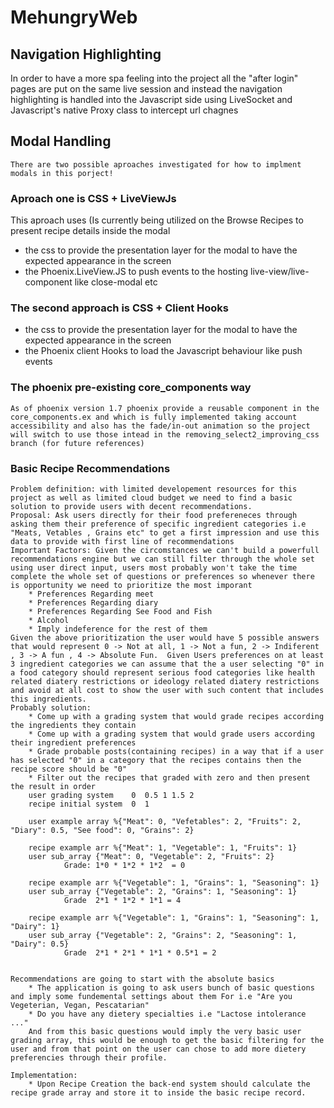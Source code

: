 # MehungryWeb

## Navigation Highlighting 

In order to have a more spa feeling into the project all the "after login" pages are put on the same live session and instead the navigation highlighting is handled into the Javascript side using LiveSocket and Javascript's native Proxy class to intercept url chagnes


## Modal Handling
    There are two possible aproaches investigated for how to implment modals in this porject!
### Aproach one is CSS + LiveViewJs
 This aproach uses (Is currently being utilized on the Browse Recipes to present recipe details inside the modal 
  * the css to provide the presentation layer for the modal to have the expected appearance in the screen
  * the Phoenix.LiveView.JS to push events to the hosting live-view/live-component like close-modal etc

### The second approach is CSS + Client Hooks 
   * the css to provide the presentation layer for the modal to have the expected appearance in the screen
   * the Phoenix client Hooks to load the Javascript behaviour like push events

### The phoenix pre-existing  core_components way
    As of phoenix version 1.7 phoenix provide a reusable component in the core_components.ex and which is fully implemented taking account accessibility and also has the fade/in-out animation so the project will switch to use those intead in the removing_select2_improving_css branch (for future references)

### Basic Recipe Recommendations 
    Problem definition: with limited developement resources for this project as well as limited cloud budget we need to find a basic solution to provide users with decent recommendations. 
    Proposal: Ask users directly for their food prefereneces through asking them their preference of specific ingredient categories i.e "Meats, Vetables , Grains etc" to get a first impression and use this data to provide with first line of recommendations 
    Important Factors: Given the circomstances we can't build a powerfull recommendations engine but we can still filter through the whole set using user direct input, users most probably won't take the time complete the whole set of questions or preferences so whenever there is opportunity we need to prioritize the most imporant 
        * Preferences Regarding meet 
        * Preferences Regarding diary
        * Preferences Regarding See Food and Fish 
        * Alcohol 
        * Imply indeference for the rest of them 
    Given the above prioritization the user would have 5 possible answers that would represent 0 -> Not at all, 1 -> Not a fun, 2 -> Indiferent , 3 -> A fun , 4 -> Absolute Fun.  Given Users preferences on at least 3 ingredient categories we can assume that the a user selecting "0" in a food category should represent serious food categories like health related diatery restrictions or ideology related diatery restrictions and avoid at all cost to show the user with such content that includes this ingredients. 
    Probably solution: 
        * Come up with a grading system that would grade recipes according the ingredients they contain
        * Come up with a grading system that would grade users according their ingredient preferences 
        * Grade probable posts(containing recipes) in a way that if a user has selected "0" in a category that the recipes contains then the recipe score should be "0" 
        * Filter out the recipes that graded with zero and then present the result in order
        user grading system    0  0.5 1 1.5 2
        recipe initial system  0  1

        user example array %{"Meat": 0, "Vefetables": 2, "Fruits": 2, "Diary": 0.5, "See food": 0, "Grains": 2}
        
        recipe example arr %{"Meat": 1, "Vegetable": 1, "Fruits": 1}
        user sub_array {"Meat": 0, "Vegetable": 2, "Fruits": 2}
                Grade: 1*0 * 1*2 * 1*2  = 0

        recipe example arr %{"Vegetable": 1, "Grains": 1, "Seasoning": 1}
        user sub_array {"Vegetable": 2, "Grains": 1, "Seasoning": 1}
                Grade  2*1 * 1*2 * 1*1 = 4

        recipe example arr %{"Vegetable": 1, "Grains": 1, "Seasoning": 1,  "Dairy": 1}
        user sub_array {"Vegetable": 2, "Grains": 2, "Seasoning": 1, "Dairy": 0.5}
                Grade  2*1 * 2*1 * 1*1 * 0.5*1 = 2
                     
 
    Recommendations are going to start with the absolute basics 
        * The application is going to ask users bunch of basic questions and imply some fundemental settings about them For i.e "Are you Vegeterian, Vegan, Pescatarian"
        * Do you have any dietery specialties i.e "Lactose intolerance ..."
        And from this basic questions would imply the very basic user grading array, this would be enough to get the basic filtering for the user and from that point on the user can chose to add more dietery preferencies through their profile. 

    Implementation: 
        * Upon Recipe Creation the back-end system should calculate the recipe grade array and store it to inside the basic recipe record.

